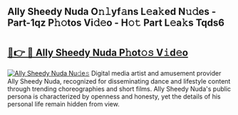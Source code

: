 ## Ally Sheedy Nuda O𝚗𝚕yf𝚊ns L𝚎a𝚔ed N𝚞𝚍es - Part-1qz P𝚑𝚘tos Vi𝚍𝚎o - H𝚘𝚝 Part L𝚎a𝚔s Tqds6

# <h2><a href="http://kf3k5tp.oniu.top/?m=Ally+Sheedy+Nuda">🔗👉 🔴 Ally Sheedy Nuda P𝚑ot𝚘𝚜 V𝚒d𝚎o</a></h2>

[![Ally Sheedy Nuda Nu𝚍e𝚜](https://i.imgur.com/0qMVB7G.gif)](http://kf3k5tp.oniu.top/?m=Ally+Sheedy+Nuda)
Digital media artist and amusement provider Ally Sheedy Nuda, recognized for disseminating dance and lifestyle content through trending choreographies and short films. Ally Sheedy Nuda's public persona is characterized by openness and honesty, yet the details of his personal life remain hidden from view.  
